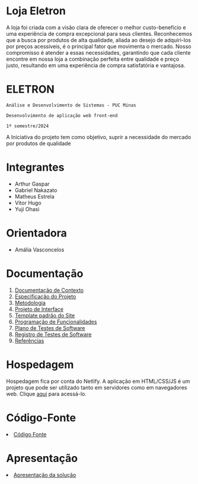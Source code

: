 # Loja Eletron
A loja foi criada com a visão clara de oferecer o melhor custo-benefício e uma experiência de compra excepcional para seus clientes. Reconhecemos que a busca por produtos de alta qualidade, aliada ao desejo de adquiri-los por preços acessíveis, é o principal fator que movimenta o mercado. Nosso compromisso é atender a essas necessidades, garantindo que cada cliente encontre em nossa loja a combinação perfeita entre qualidade e preço justo, resultando em uma experiência de compra satisfatória e vantajosa.
# ELETRON

`Análise e Desenvolvimento de Sistemas - PUC Minas`

`Desenvolvimento de aplicação web front-end`

`1º semestre/2024`

A Iniciativa do projeto tem como objetivo, suprir a  necessidade do mercado por produtos de qualidade

# Integrantes

* Arthur Gaspar
* Gabriel Nakazato
* Matheus Estrela
* Vitor Hugo
* Yuji Ohasi

# Orientadora

* Amália Vasconcelos

# Documentação

<ol>
<li><a href="/documentos/01.Documentação de Contexto.md"> Documentação de Contexto</a></li>
<li><a href="/documentos/02.Especificação do Projeto.md"> Especificação do Projeto</a></li>
<li><a href="/documentos/03.Metodologia.md"> Metodologia</a></li>
<li><a href="/documentosO/04.Projeto de Interface.md"> Projeto de Interface</a></li>
<li><a href="/documentos/05.Template padrão do Site.md"> Template padrão do Site</a></li>
<li><a href="/documentos/06.Programação de Funcionalidades.md"> Programação de Funcionalidades</a></li>
<li><a href="/documentos/07.Plano de Testes de Software.md"> Plano de Testes de Software</a></li>
<li><a href="/documentos/08.Registro de Testes de Software.md"> Registro de Testes de Software</a></li>
<li><a href="/documentos/09.Referências.md"> Referências</a></li>
</ol>


# Hospedagem

Hospedagem fica por conta do Netlify.
A aplicação em HTML/CSS/JS é um projeto que pode ser utilizado tanto em servidores como em navegadores web. Clique <a href="https://lojaeletron.netlify.app/codigo-fonte/paginainicial/">aqui</a> para acessá-lo. 

# Código-Fonte

<li><a href="/codigo-fonte/README.md"> Código Fonte</a></li>

# Apresentação

<li><a href="/apresentacao/README.md"> Apresentação da solução</a></li>
